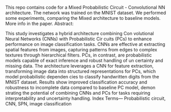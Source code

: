 This repo contains code for a Mixed Probabilistic Circuit - Convolutional NN architecture. The network was trained on the MNIST dataset. We performed some experiments, comparing the Mixed architecture to baseline models. More info in the paper.
Abstract:

 This study investigates a hybrid architecture combining Con
volutional Neural Networks (CNNs) with Probabilistic Cir
cuits (PCs) to enhance performance on image classification
 tasks. CNNs are effective at extracting spatial features from
 images, capturing patterns from edges to complex textures
 through hierarchical filters. PCs, in contrast, are probabilistic
 models capable of exact inference and robust handling of un
certainty and missing data. The architecture leverages a CNN
 for feature extraction, transforming image data into structured
 representations for PCs, which model probabilistic dependen
cies to classify handwritten digits from the MNIST dataset.
 Results show improved classification accuracy and robustness
 to incomplete data compared to baseline PC model, demon
strating the potential of combining CNNs and PCs for tasks
 requiring interpretability and uncertainty handling.
 Index Terms— Probabilistic circuit, CNN, SPN, image
 classification
